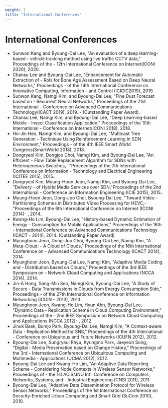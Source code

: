 ```yaml
---
weight: 1
title: "International Conferences"
---
```


# International Conferences

- Sunwon Kang and Byoung-Dai Lee, "An evaluation of a deep learning-based - vehicle tracking method using live traffic CCTV data," Proceedings of the - 12th International Conference on Internet(ICONI 2020), 2020.
- Chansu Lee and Byoung-Dai Lee, "Enhancement for Automatic Extraction of - RoIs for Bone Age Assessment Based on Deep Neural Networks," Proceedings - of the 14th International Conference on Innovative Computing, Information - and Control (ICICIC2019), 2019.
- Sunwon Kang, Namgi Kim, and Byoung-Dai Lee, "Fine Dust Forecast based on - Recurrent Neural Networks," Proceedings of the 21st International - Conference on Advanced Communications Technology(ICACT 2019), 2019. - (Outstanding Paper Award).
- Chansu Lee, Namgi Kim, and Byoung-Dai Lee, "Deep Learning-based Mobile - Insect Classification Application," Proceedings of the 10th International - Conference on Internet(ICONI 2018), 2018.
- Ho-Jin Heo, Namgi Kim, and Byoung-Dai Lee, "Multicast Tree Generation - Technique Using Reinforcement Learning in SDN Environment," Proceedings - of the 4th IEEE Smart World Congress(SmartWorld 2018), 2018.
- Dongryeol Kim, Dongjoo Choi, Namgi Kim, and Byoung-Dai Lee, "An Efficient - Flow Table Replacement Algorithm for SDNs with Heterogeneous Switches,- "Proceedings of the 7th International Conference on Information - Technology and Electrical Engineering (ICITEE 2015), 2015..
- Dongryeol Kim, Myung-Hoon Jeon, Namgi Kim, and Byoung-Dai Lee, "Delivery - of Hybrid Media Services over SDN,"Proceedings of the 2nd International - Conference on Information Engineering (ICIE 2015), 2015..
- Myung-Hoon Jeon, Dong-Joo Choi, Byoung-Dai Lee, "Toward Video - Partitioning Schemes in Distributed Video Processing for HEVC,- "Proceedings of the 6th International Conference on Internet (ICONI 2014)- , 2014..
- Kwang-Ho Lim, Byoung-Dai Lee, "History-based Dynamic Estimation of Energy - Consumption for Mobile Applications," Proceedings of the 16th - International Conference on Advanced Communications Technology (ICACT - 2014), 2014. (Outstanding Paper Award)
- Myunghoon Jeon, Dong-Joo Choi, Byoung-Dai Lee, Namgi Kim, "A Meta-Cloud: - A Cloud of Clouds," Proceedings of the 16th International Conference on - Advanced Communications Technology (ICACT 2014), 2014.
- Myunghoon Jeon, Byoung-Dai Lee, Namgi Kim, "Adaptive Media Coding and - Distribution based on Clouds," Proceedings of the 3rd IEEE Symposium on - Network Cloud Computing and Applications (NCCA 2014), 2014.
- Jin-A Hong, Sang-Min Seo, Namgi Kim, Byoung-Dai Lee, "A Study of Secure - Data Transmissions in Clouds from Energy Consumption Side," Proceedings - of the 27th International Conference on Information Networking (ICOIN - 2013), 2013.
- Myunghoon Jeon, Kwang-Ho Lim, Hyun Ahn, Byoung-Dai Lee, "Dynamic Data - Replication Scheme in Cloud Computing Environment," Proceedings of the - 2nd IEEE Symposium on Network Cloud Computing and Applications (NCCA 2012)- , 2012.
- Jinuk Baek, Bumjo Park, Byoung-Dai Lee, Namgi Kim, "A Context-aware Data - Replication Method for SNS," Proceedings of the 4th International - Conference on Ubiquitous and Future Networks (ICUFN 2012), 2012.
- Byoung-Dai Lee, Sungryeul Rhyu, Kyungmo Park, Jaeyeon Song, "Digital - Media Preservation based on Change History," Proceedings of the 3rd - International Conference on Ubiquitous Computing and Multimedia - Applications (UCMA 2012), 2012.
- Byoung-Dai Lee and Kwang-Ho Lim, "An Adaptive Data Reporting Scheme - Considering Node Contexts in Wireless Sensor Networks," Proceedings of - the 1st ACIS/JNU Int'l Conference on Computers, Networks, Systems, and - Industrial Engineering (CNSI 2011), 2011.
- Byoung-Dai Lee, "Adaptive Data Dissemination Protocol for Wireless Sensor Networks," Proceedings of the 1st International Conference on Security-Enriched Urban Computing and Smart Grid (SuCom 2010), 2010.